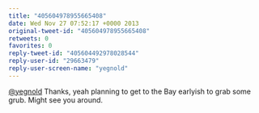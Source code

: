 ```yaml
---
title: "405604978955665408"
date: Wed Nov 27 07:52:17 +0000 2013
original-tweet-id: "405604978955665408"
retweets: 0
favorites: 0
reply-tweet-id: "405604492978028544"
reply-user-id: "29663479"
reply-user-screen-name: "yegnold"
---
```

<a href="https://twitter.com/yegnold">@yegnold</a> Thanks, yeah planning to get to the Bay earlyish to grab some grub. Might see you around.

